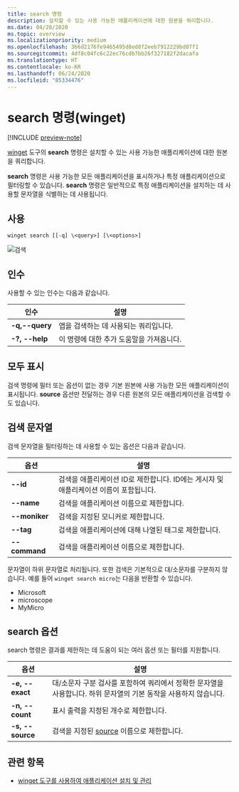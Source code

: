 ```yaml
---
title: search 명령
description: 설치할 수 있는 사용 가능한 애플리케이션에 대한 원본을 쿼리합니다.
ms.date: 04/28/2020
ms.topic: overview
ms.localizationpriority: medium
ms.openlocfilehash: 366d2176fe9465495d8ed8f2eeb7912229bd07f1
ms.sourcegitcommit: 4df8c04fc6c22ec76cdb7bb26f327182f2dacafa
ms.translationtype: HT
ms.contentlocale: ko-KR
ms.lasthandoff: 06/24/2020
ms.locfileid: "85334476"
---
```

# <a name="search-command-winget"></a>search 명령(winget)

[!INCLUDE [preview-note](../../includes/package-manager-preview.md)]

[winget](index.md) 도구의 **search** 명령은 설치할 수 있는 사용 가능한 애플리케이션에 대한 원본을 쿼리합니다.  

**search** 명령은 사용 가능한 모든 애플리케이션을 표시하거나 특정 애플리케이션으로 필터링할 수 있습니다. **search** 명령은 일반적으로 특정 애플리케이션을 설치하는 데 사용할 문자열을 식별하는 데 사용됩니다.

## <a name="usage"></a>사용

`winget search [[-q] \<query>] [\<options>]`

![검색](images\search.png)

## <a name="arguments"></a>인수

사용할 수 있는 인수는 다음과 같습니다.

| 인수  | 설명 |
 --------------|-------------|
| **-q,--query** |  앱을 검색하는 데 사용되는 쿼리입니다. |
| **-?, --help** |  이 명령에 대한 추가 도움말을 가져옵니다. |

## <a name="show-all"></a>모두 표시

검색 명령에 필터 또는 옵션이 없는 경우 기본 원본에 사용 가능한 모든 애플리케이션이 표시됩니다. **source** 옵션만 전달하는 경우 다른 원본의 모든 애플리케이션을 검색할 수도 있습니다.

## <a name="search-strings"></a>검색 문자열

검색 문자열을 필터링하는 데 사용할 수 있는 옵션은 다음과 같습니다.

| 옵션  | 설명 |
 --------------|-------------|
| **--id**        |   검색을 애플리케이션 ID로 제한합니다. ID에는 게시자 및 애플리케이션 이름이 포함됩니다. |
| **--name**      |  검색을 애플리케이션 이름으로 제한합니다. |
| **--moniker**  |    검색을 지정된 모니커로 제한합니다. |
| **--tag**    |  검색을 애플리케이션에 대해 나열된 태그로 제한합니다. |
| **--command**   |   검색을 애플리케이션 이름으로 제한합니다. |

문자열이 하위 문자열로 처리됩니다. 또한 검색은 기본적으로 대/소문자를 구분하지 않습니다. 예를 들어 `winget search micro`는 다음을 반환할 수 있습니다.

* Microsoft
* microscope
* MyMicro

## <a name="search-options"></a>search 옵션

search 명령은 결과를 제한하는 데 도움이 되는 여러 옵션 또는 필터를 지원합니다.

| 옵션  | 설명 |
 --------------|-------------|
| **-e, --exact**  |     대/소문자 구분 검사를 포함하여 쿼리에서 정확한 문자열을 사용합니다. 하위 문자열의 기본 동작을 사용하지 않습니다.  |  
| **-n, --count**      |  표시 출력을 지정된 개수로 제한합니다. |
| **-s, --source**     |  검색을 지정된 [source](source.md) 이름으로 제한합니다.  |

## <a name="related-topics"></a>관련 항목

* [winget 도구를 사용하여 애플리케이션 설치 및 관리](index.md)
